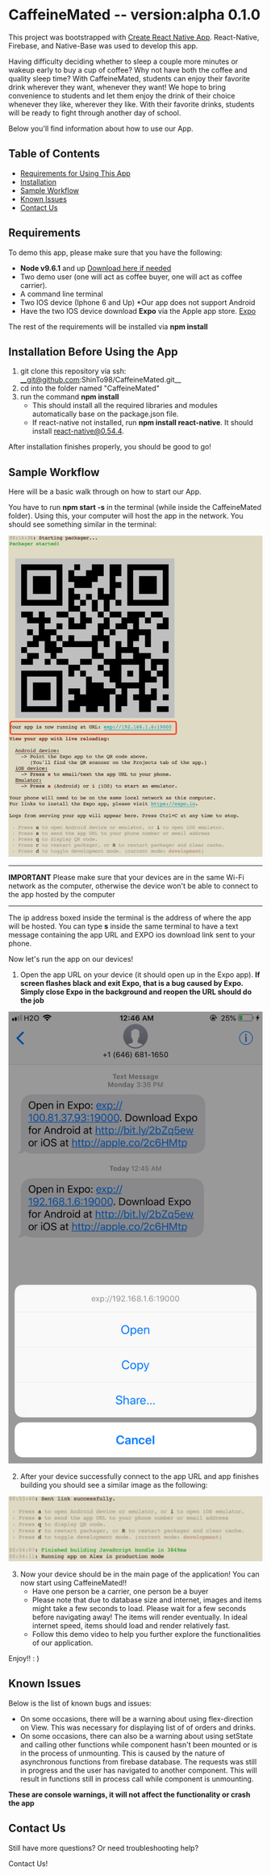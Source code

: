 # CaffeineMated -- version:alpha 0.1.0

This project was bootstrapped with [Create React Native App](https://github.com/react-community/create-react-native-app). React-Native, Firebase, and Native-Base was used to develop this app. 

Having difficulty deciding whether to sleep a couple more minutes or wakeup early to buy a cup of coffee? Why not have both the coffee and quality sleep time? With CaffeineMated, students can enjoy their favorite drink wherever they want, whenever they want! We hope to bring convenience to  students and let them enjoy the drink of their choice whenever they like, wherever they like. With their favorite drinks, students will be ready to fight through another day of school.

Below you'll find information about how to use our App. 

## Table of Contents

* [Requirements for Using This App](#requirements)
* [Installation](#installation-before-using-the-app)
* [Sample Workflow](#sample-workflow)
* [Known Issues](#known-issues)
* [Contact Us](#contact-us)


## Requirements

To demo this app, please make sure that you have the following:
  
  - __Node v9.6.1__ and up [Download here if needed](https://nodejs.org/en/download/current/)
  - Two demo user (one will act as coffee buyer, one will act as coffee carrier).
  - A command line terminal
  - Two IOS device (Iphone 6 and Up) *Our app does not support Android
  - Have the two IOS device download __Expo__ via the Apple app store. [Expo](https://expo.io/)
  
The rest of the requirements will be installed via __npm install__
  
## Installation Before Using the App

1. git clone this repository via ssh: __git@github.com:ShinTo98/CaffeineMated.git__
2. cd into the folder named "CaffeineMated"
3. run the command __npm install__
   - This should install all the required libraries and modules automatically base on the package.json file. 
   - If react-native not installed, run __npm install react-native__. It should install react-native@0.54.4.
   
After installation finishes properly, you should be good to go!

## Sample Workflow
Here will be a basic walk through on how to start our App.

You have to run __npm start -s__ in the terminal (while inside the CaffeineMated folder). Using this, your computer will host the app in the network. You should see something similar in the terminal:

![alt text](https://github.com/ShinTo98/CaffeineMated/blob/master/images/DemoNpmStart.png)

--------------------------------------------------------------------------------------------------------------------

__IMPORTANT__ Please make sure that your devices are in the same Wi-Fi network as the computer, otherwise the device
won't be able to connect to the app hosted by the computer

--------------------------------------------------------------------------------------------------------------------

The ip address boxed inside the terminal is the address of where the app will be hosted. You can type __s__ inside the same
terminal to have a text message containing the app URL and EXPO ios download link sent to your phone.

Now let's run the app on our devices!
1. Open the app URL on your device (it should open up in the Expo app). **If screen flashes black and exit Expo, that is a bug caused by Expo. Simply close Expo in the background and reopen the URL should do the job**

![alt text](https://github.com/ShinTo98/CaffeineMated/blob/master/images/DemoExpo.PNG)

2. After your device successfully connect to the app URL and app finishes building you should see a similar image as the following: 

![alt text](https://github.com/ShinTo98/CaffeineMated/blob/master/images/DemoConnected.png)

3. Now your device should be in the main page of the application! You can now start using CaffeineMated!!
   - Have one person be a carrier, one person be a buyer
   - Please note that due to database size and internet, images and items might take a few seconds to load. Please wait for a few seconds before navigating away! The items will render eventually. In ideal internet speed, items should load and render relatively fast.
   - Follow this demo video to help you further explore the functionalities of our application.
   
Enjoy!! : )

## Known Issues
Below is the list of known bugs and issues:
  - On some occasions, there will be a warning about using flex-direction on View. This was necessary for displaying list of of orders and drinks.
  - On some occasions, there can also be a warning about using setState and calling other functions while component hasn't been mounted or is in the process of unmounting. This is caused by the nature of asynchronous functions from firebase database. The requests was still in progress and the user has navigated to another component. This will result in functions still in process call while component is unmounting.

**These are console warnings, it will not affect the functionality or crash the app**

## Contact Us
Still have more questions? Or need troubleshooting help?

Contact Us!

